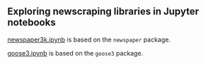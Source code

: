 ## Exploring newscraping libraries in Jupyter notebooks

[newspaper3k.ipynb](newspaper3k.ipynb) is based on the `newspaper` package.


[goose3.ipynb](goose3.ipynb) is based on the `goose3` package.



